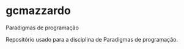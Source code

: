 # gcmazzardo
Paradigmas de programação

Repositório usado para a disciplina de Paradigmas de programação.
